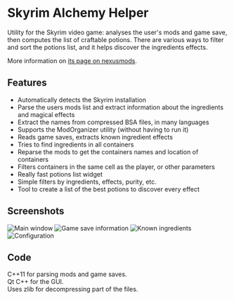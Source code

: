 # Skyrim Alchemy Helper

Utility for the Skyrim video game: analyses the user's mods and game save, then computes the list of craftable potions. There are various ways to filter and sort the potions list, and it helps discover the ingredients effects.

More information on [its page on nexusmods](http://www.nexusmods.com/skyrim/mods/70171/?).

## Features

- Automatically detects the Skyrim installation
- Parse the users mods list and extract information about the ingredients and magical effects
- Extract the names from compressed BSA files, in many languages
- Supports the ModOrganizer utility (without having to run it)
- Reads game saves, extracts known ingredient effects
- Tries to find ingredients in all containers
- Reparse the mods to get the containers names and location of containers
- Filters containers in the same cell as the player, or other parameters
- Really fast potions list widget
- Simple filters by ingredients, effects, purity, etc.
- Tool to create a list of the best potions to discover every effect

## Screenshots

![Main window](http://s4.postimg.org/4l28b58jh/Main_Window.jpg)
![Game save information](http://s3.postimg.org/o2azo6hhf/Game_Save.jpg)
![Known ingredients](http://i.imgsafe.org/3d1c5a5.jpg)
![Configuration](http://i.imgsafe.org/4c6d0ea.jpg)

## Code

C++11 for parsing mods and game saves.  
Qt C++ for the GUI.  
Uses zlib for decompressing part of the files.
